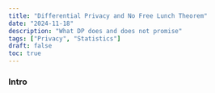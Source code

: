```yaml
---
title: "Differential Privacy and No Free Lunch Theorem"
date: "2024-11-18"
description: "What DP does and does not promise"
tags: ["Privacy", "Statistics"]
draft: false 
toc: true
---
```

### Intro
